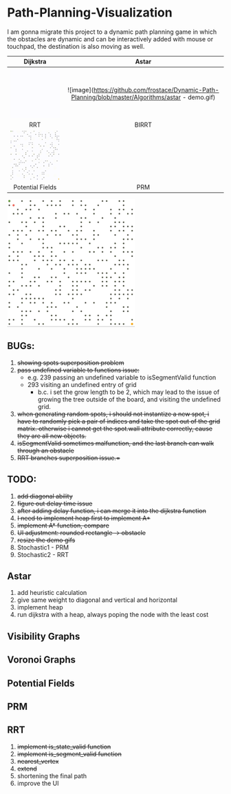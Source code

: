 # Path-Planning-Visualization

I am gonna migrate this project to a dynamic path planning game in which the obstacles are dynamic and can be interactively added with mouse or touchpad, the destination is also moving as well.


Dijkstra                   |  Astar
:-------------------------:|:-------------------------:
![image](https://github.com/frostace/Dynamic-Path-Planning/blob/master/Algorithms/dijkstra%20-%20demo.gif)  | ![image](https://github.com/frostace/Dynamic-Path-Planning/blob/master/Algorithms/astar - demo.gif) 
RRT                        |  BIRRT
![image](https://github.com/frostace/Dynamic-Path-Planning/blob/master/Algorithms/rrt%20-%20demo.gif)  |  
Potential Fields           |  PRM
![image](https://github.com/frostace/Dynamic-Path-Planning/blob/master/Algorithms/potential%20field%20-%20demo.gif)

## BUGs:
1. ~~showing spots superposition problem<br>~~
2. ~~pass undefined variable to functions issue:~~
    * e.g. 239 passing an undefined variable to isSegmentValid function
    * 293 visiting an undefined entry of grid
        * b.c. i set the grow length to be 2, which may lead to the issue of growing the tree outside of the board, and visiting the undefined grid.
3. ~~when generating random spots, i should not instantize a new spot, i have to randomly pick a pair of indices and take the spot out of the grid matrix. otherwise i cannot get the spot.wall attribute correctly, cause they are all new objects.~~
4. ~~isSegmentValid sometimes malfunction, and the last branch can walk through an obstacle~~
5. ~~RRT branches superposition issue.=~~

## TODO:
1. ~~add diagonal ability~~
2. ~~figure out delay time issue~~
3. ~~after adding delay function, i can merge it into the dijkstra function~~
4. ~~I need to implement heap first to implement A*~~
5. ~~implement A* function, compare~~
6. ~~UI adjustment: rounded rectangle -> obstacle~~
7. ~~resize the demo gifs~~
8. Stochastic1 - PRM
9. Stochastic2 - RRT

## Astar
1. add heuristic calculation
2. give same weight to diagonal and vertical and horizontal
3. implement heap
4. run dijkstra with a heap, always poping the node with the least cost

## Visibility Graphs

## Voronoi Graphs

## Potential Fields

## PRM

## RRT
1. ~~implement is_state_valid function~~
2. ~~implement is_segment_valid function~~
3. ~~nearest_vertex~~
4. ~~extend~~
5. shortening the final path
6. improve the UI
